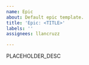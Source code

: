 ```yaml
---
name: Epic
about: Default epic template.
title: 'Epic: <TITLE>'
labels: ''
assignees: llancruzz

---
```


PLACEHOLDER_DESC
